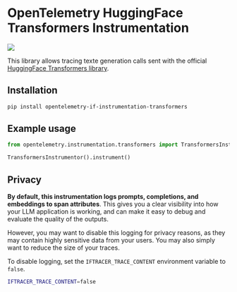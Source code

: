 # OpenTelemetry HuggingFace Transformers Instrumentation

<a href="https://pypi.org/project/opentelemetry-if-instrumentation-transformers/">
    <img src="https://badge.fury.io/py/opentelemetry-instrumentation-transformers.svg">
</a>

This library allows tracing texte generation calls sent with the official [HuggingFace Transformers library](https://github.com/huggingface/transformers).

## Installation

```bash
pip install opentelemetry-if-instrumentation-transformers
```

## Example usage

```python
from opentelemetry.instrumentation.transformers import TransformersInstrumentor

TransformersInstrumentor().instrument()
```

## Privacy

**By default, this instrumentation logs prompts, completions, and embeddings to span attributes**. This gives you a clear visibility into how your LLM application is working, and can make it easy to debug and evaluate the quality of the outputs.

However, you may want to disable this logging for privacy reasons, as they may contain highly sensitive data from your users. You may also simply want to reduce the size of your traces.

To disable logging, set the `IFTRACER_TRACE_CONTENT` environment variable to `false`.

```bash
IFTRACER_TRACE_CONTENT=false
```
